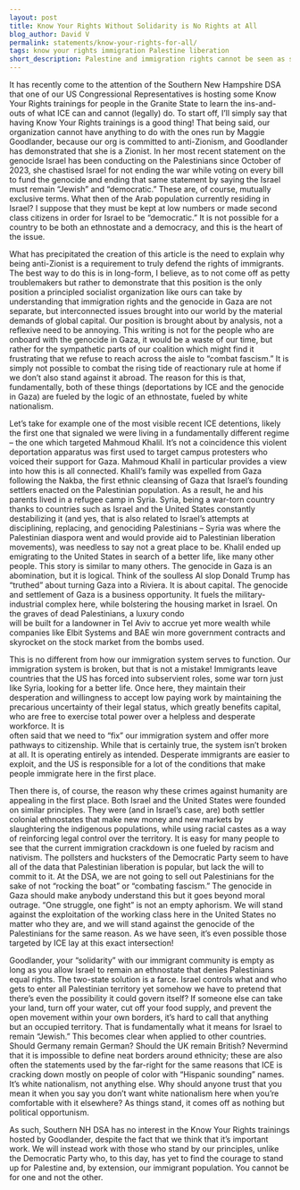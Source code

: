 ```yaml
---
layout: post
title: Know Your Rights Without Solidarity is No Rights at All
blog_author: David V
permalink: statements/know-your-rights-for-all/
tags: know your rights immigration Palestine liberation
short_description: Palestine and immigration rights cannot be seen as separate issues. In order to tackle one, you must be able to address both. This is why we can't work with Goodlander's Know Your Rights scheme.
---
```

It has recently come to the attention of the Southern New Hampshire DSA that one of our US Congressional Representatives is hosting some Know Your Rights trainings for people in the Granite State to learn the ins-and-outs of what ICE can and cannot (legally) do. To start off, I’ll simply say that having Know Your Rights trainings is a good thing\! That being said, our organization cannot have anything to do with the ones run by Maggie Goodlander, because our org is committed to anti-Zionism, and Goodlander has demonstrated that she is a Zionist. In her most recent statement on the genocide Israel has been conducting on the Palestinians since October of 2023, she chastised Israel for not ending the war while voting on every bill to fund the genocide and ending that same statement by saying the Israel must remain “Jewish” and “democratic.” These are, of course, mutually exclusive terms. What then of the Arab population currently residing in Israel? I suppose that they must be kept at low numbers or made second class citizens in order for Israel to be “democratic.” It is not possible for a country to be both an ethnostate and a democracy, and this is the heart of the issue.

What has precipitated the creation of this article is the need to explain why being anti-Zionist is a requirement to truly defend the rights of immigrants. The best way to do this is in long-form, I believe, as to not come off as petty troublemakers but rather to demonstrate that this position is the only position a principled socialist organization like ours can take by understanding that immigration rights and the genocide in Gaza are not separate, but interconnected issues brought into our world by the material demands of global capital. Our position is brought about by analysis, not a reflexive need to be annoying. This writing is not for the people who are onboard with the genocide in Gaza, it would be a waste of our time, but rather for the sympathetic parts of our coalition which might find it frustrating that we refuse to reach across the aisle to “combat fascism.” It is simply not possible to combat the rising tide of reactionary rule at home if we don’t also stand against it abroad. The reason for this is that, fundamentally, both of these things (deportations by ICE and the genocide in Gaza) are fueled by the logic of an ethnostate, fueled by white nationalism.

Let’s take for example one of the most visible recent ICE detentions, likely the first one that signaled we were living in a fundamentally different regime – the one which targeted Mahmoud Khalil. It’s not a coincidence this violent deportation apparatus was first used to target campus protesters who voiced their support for Gaza. Mahmoud Khalil in particular provides a view into how this is all connected. Khalil’s family was expelled from Gaza following the Nakba, the first ethnic cleansing of Gaza that Israel’s founding settlers enacted on the Palestinian population. As a result, he and his parents lived in a refugee camp in Syria. Syria, being a war-torn country thanks to countries such as Israel and the United States constantly destabilizing it (and yes, that is also related to Israel’s attempts at disciplining, replacing, and genociding Palestinians – Syria was where the Palestinian diaspora went and would provide aid to Palestinian liberation movements), was needless to say not a great place to be. Khalil ended up emigrating to the United States in search of a better life, like many other people. This story is similar to many others. The genocide in Gaza is an abomination, but it is logical. Think of the soulless AI slop Donald Trump has “truthed” about turning Gaza into a Riviera. It is about capital. The genocide and settlement of Gaza is a business opportunity. It fuels the military-industrial complex here, while bolstering the housing market in Israel. On the graves of dead Palestinians, a luxury condo  
will be built for a landowner in Tel Aviv to accrue yet more wealth while companies like Elbit Systems and BAE win more government contracts and skyrocket on the stock market from the bombs used.

This is no different from how our immigration system serves to function. Our immigration system is broken, but that is not a mistake\! Immigrants leave countries that the US has forced into subservient roles, some war torn just like Syria, looking for a better life. Once here, they maintain their desperation and willingness to accept low paying work by maintaining the precarious uncertainty of their legal status, which greatly benefits capital, who are free to exercise total power over a helpless and desperate workforce. It is  
often said that we need to “fix” our immigration system and offer more pathways to citizenship. While that is certainly true, the system isn’t broken at all. It is operating entirely as intended. Desperate immigrants are easier to exploit, and the US is responsible for a lot of the conditions that make people immigrate here in the first place.

Then there is, of course, the reason why these crimes against humanity are appealing in the first place. Both Israel and the United States were founded on similar principles. They were (and in Israel’s case, are) both settler colonial ethnostates that make new money and new markets by slaughtering the indigenous populations, while using racial castes as a way of reinforcing legal control over the territory. It is easy for many people to see that the current immigration crackdown is one fueled by racism and nativism. The pollsters and hucksters of the Democratic Party seem to have all of the data that Palestinian liberation is popular, but lack the will to commit to it. At the DSA, we are not going to sell out Palestinians for the sake of not “rocking the boat” or “combating fascism.” The genocide in Gaza should make anybody understand this but it goes beyond moral outrage. “One struggle, one fight” is not an empty aphorism. We will stand against the exploitation of the working class here in the United States no matter who they are, and we will stand against the genocide of the Palestinians for the same reason. As we have seen, it’s even possible those targeted by ICE lay at this exact intersection\!

Goodlander, your “solidarity” with our immigrant community is empty as long as you allow Israel to remain an ethnostate that denies Palestinians equal rights. The two-state solution is a farce. Israel controls what and who gets to enter all Palestinian territory yet somehow we have to pretend that there’s even the possibility it could govern itself? If someone else can take your land, turn off your water, cut off your food supply, and prevent the open movement within your own borders, it’s hard to call that anything  
but an occupied territory. That is fundamentally what it means for Israel to remain “Jewish.” This becomes clear when applied to other countries. Should Germany remain German? Should the UK remain British? Nevermind that it is impossible to define neat borders around ethnicity; these are also often the statements used by the far-right for the same reasons that ICE is cracking down mostly on people of color with “Hispanic sounding” names. It’s white nationalism, not anything else. Why should anyone trust that you mean it when you say you don’t want white nationalism here when you’re comfortable with it elsewhere? As things stand, it comes off as nothing but political opportunism.

As such, Southern NH DSA has no interest in the Know Your Rights trainings hosted by Goodlander, despite the fact that we think that it’s important work. We will instead work with those who stand by our principles, unlike the Democratic Party who, to this day, has yet to find the courage to stand up for Palestine and, by extension, our immigrant population. You cannot be for one and not the other.
